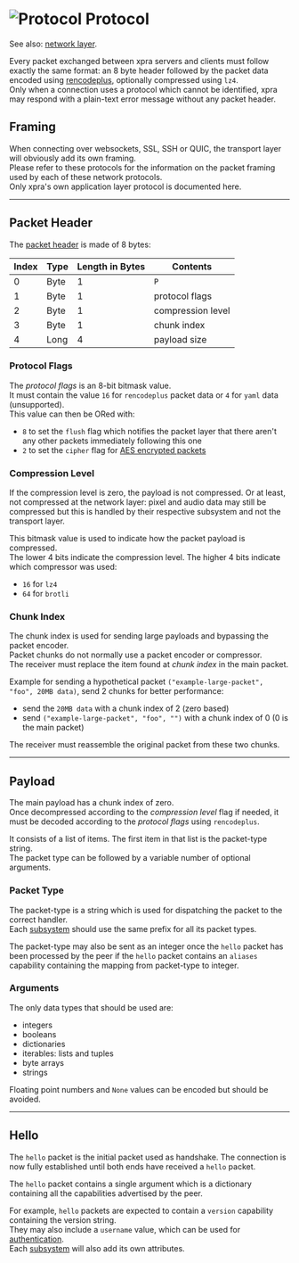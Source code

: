 # ![Protocol](../images/icons/connect.png) Protocol

See also: [network layer](../Network/).

Every packet exchanged between xpra servers and clients
must follow exactly the same format: an 8 byte header followed by
the packet data encoded using [rencodeplus](https://github.com/Xpra-org/xpra/tree/master/xpra/net/rencodeplus),
optionally compressed using `lz4`.  
Only when a connection uses a protocol which cannot be identified,
xpra may respond with a plain-text error message without any packet header.


## Framing

When connecting over websockets, SSL, SSH or QUIC, the transport layer
will obviously add its own framing.  
Please refer to these protocols for the information on the packet framing used
by each of these network protocols.  
Only xpra's own application layer protocol is documented here.

---

## Packet Header

The [packet header](https://github.com/Xpra-org/xpra/blob/master/xpra/net/protocol/header.py)
is made of 8 bytes:

| Index     | Type | Length in Bytes | Contents          |
|-----------|------|-----------------|-------------------|
| 0         | Byte | 1               | `P`               |
| 1         | Byte | 1               | protocol flags    |
| 2         | Byte | 1               | compression level |
| 3         | Byte | 1               | chunk index       |
| 4         | Long | 4               | payload size      |

### Protocol Flags

The _protocol flags_ is an 8-bit bitmask value.  
It must contain the value `16` for `rencodeplus` packet data
or `4` for `yaml` data (unsupported).  
This value can then be ORed with:
* `8` to set the `flush` flag which notifies the packet layer that there aren't any other packets immediately following this one
* `2` to set the `cipher` flag for [AES encrypted packets](./AES.md)

### Compression Level

If the compression level is zero, the payload is not compressed.
Or at least, not compressed at the network layer: pixel and audio data may still be compressed but this is handled
by their respective subsystem and not the transport layer.

This bitmask value is used to indicate how the packet payload is compressed.  
The lower 4 bits indicate the compression level.
The higher 4 bits indicate which compressor was used:
* `16` for `lz4`
* `64` for `brotli`

### Chunk Index

The chunk index is used for sending large payloads and bypassing the packet encoder.  
Packet chunks do not normally use a packet encoder or compressor.  
The receiver must replace the item found at _chunk index_ in the main packet.

Example for sending a hypothetical packet `("example-large-packet", "foo", 20MB data)`, send 2 chunks for better performance:
* send the `20MB data` with a chunk index of 2 (zero based)
* send `("example-large-packet", "foo", "")` with a chunk  index of 0 (0 is the main packet)

The receiver must reassemble the original packet from these two chunks.


---

## Payload

The main payload has a chunk index of zero.  
Once decompressed according to the _compression level_ flag if needed,
it must be decoded according to the _protocol flags_ using `rencodeplus`.

It consists of a list of items.
The first item in that list is the packet-type string.  
The packet type can be followed by a variable number of optional arguments.

### Packet Type

The packet-type is a string which is used for dispatching
the packet to the correct handler.  
Each [subsystem](../Subsystems) should use the same prefix for all its packet types.

The packet-type may also be sent as an integer once the `hello` packet
has been processed by the peer if the `hello` packet contains an `aliases` capability
containing the mapping from packet-type to integer.

### Arguments

The only data types that should be used are:
* integers
* booleans
* dictionaries
* iterables: lists and tuples
* byte arrays
* strings

Floating point numbers and `None` values can be encoded but should be avoided.

---

## Hello

The `hello` packet is the initial packet used as handshake.
The connection is now fully established until both ends have received a `hello` packet.

The `hello` packet contains a single argument which is a dictionary
containing all the capabilities advertised by the peer.

For example, `hello` packets are expected to contain a `version` capability
containing the version string.  
They may also include a `username` value, which can be used for [authentication](../Usage/Authentication.md).  
Each [subsystem](../Subsystems) will also add its own attributes.
